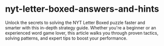 # nyt-letter-boxed-answers-and-hints
Unlock the secrets to solving the NYT Letter Boxed puzzle faster and smarter with this in-depth strategy guide. Whether you're a beginner or an experienced word game lover, this article walks you through proven tactics, solving patterns, and expert tips to boost your performance. 
